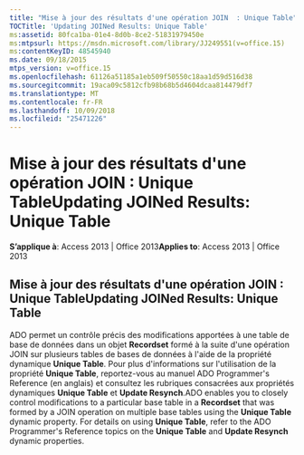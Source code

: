 ```yaml
---
title: "Mise à jour des résultats d'une opération JOIN  : Unique Table"
TOCTitle: 'Updating JOINed Results: Unique Table'
ms:assetid: 80fca1ba-01e4-8d0b-8ce2-51831979450e
ms:mtpsurl: https://msdn.microsoft.com/library/JJ249551(v=office.15)
ms:contentKeyID: 48545940
ms.date: 09/18/2015
mtps_version: v=office.15
ms.openlocfilehash: 61126a51185a1eb509f50550c18aa1d59d516d38
ms.sourcegitcommit: 19aca09c5812cfb98b68b5d4604dcaa814479df7
ms.translationtype: MT
ms.contentlocale: fr-FR
ms.lasthandoff: 10/09/2018
ms.locfileid: "25471226"
---
```

# <a name="updating-joined-results-unique-table"></a><span data-ttu-id="e38d2-102">Mise à jour des résultats d'une opération JOIN : Unique Table</span><span class="sxs-lookup"><span data-stu-id="e38d2-102">Updating JOINed Results: Unique Table</span></span>


<span data-ttu-id="e38d2-103">**S’applique à**: Access 2013 | Office 2013</span><span class="sxs-lookup"><span data-stu-id="e38d2-103">**Applies to**: Access 2013 | Office 2013</span></span>

## <a name="updating-joined-results-unique-table"></a><span data-ttu-id="e38d2-104">Mise à jour des résultats d'une opération JOIN : Unique Table</span><span class="sxs-lookup"><span data-stu-id="e38d2-104">Updating JOINed Results: Unique Table</span></span>

<span data-ttu-id="e38d2-p101">ADO permet un contrôle précis des modifications apportées à une table de base de données dans un objet **Recordset** formé à la suite d'une opération JOIN sur plusieurs tables de bases de données à l'aide de la propriété dynamique **Unique Table**. Pour plus d'informations sur l'utilisation de la propriété **Unique Table**, reportez-vous au manuel ADO Programmer's Reference (en anglais) et consultez les rubriques consacrées aux propriétés dynamiques **Unique Table** et **Update Resynch**.</span><span class="sxs-lookup"><span data-stu-id="e38d2-p101">ADO enables you to closely control modifications to a particular base table in a **Recordset** that was formed by a JOIN operation on multiple base tables using the **Unique Table** dynamic property. For details on using **Unique Table**, refer to the ADO Programmer's Reference topics on the **Unique Table** and **Update Resynch** dynamic properties.</span></span>


